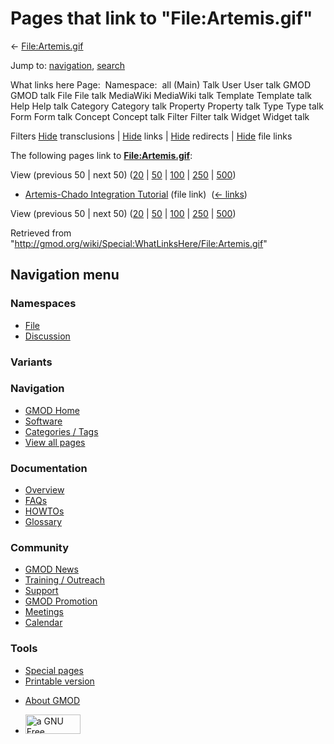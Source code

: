 <div id="mw-page-base" class="noprint">

</div>

<div id="mw-head-base" class="noprint">

</div>

<div id="content" class="mw-body" role="main">

<span id="top"></span>

<div id="mw-js-message" style="display:none;">

</div>



# <span dir="auto">Pages that link to "File:Artemis.gif"</span>

<div id="bodyContent">

<div id="contentSub">

← [File:Artemis.gif](/wiki/File:Artemis.gif "File:Artemis.gif")

</div>

<div id="jump-to-nav" class="mw-jump">

Jump to: [navigation](#mw-navigation), [search](#p-search)

</div>

<div id="mw-content-text">

What links here Page:  Namespace:  all (Main) Talk User User talk GMOD
GMOD talk File File talk MediaWiki MediaWiki talk Template Template talk
Help Help talk Category Category talk Property Property talk Type Type
talk Form Form talk Concept Concept talk Filter Filter talk Widget
Widget talk

Filters
[Hide](/mediawiki/index.php?title=Special:WhatLinksHere/File:Artemis.gif&hidetrans=1 "Special:WhatLinksHere/File:Artemis.gif")
transclusions \|
[Hide](/mediawiki/index.php?title=Special:WhatLinksHere/File:Artemis.gif&hidelinks=1 "Special:WhatLinksHere/File:Artemis.gif")
links \|
[Hide](/mediawiki/index.php?title=Special:WhatLinksHere/File:Artemis.gif&hideredirs=1 "Special:WhatLinksHere/File:Artemis.gif")
redirects \|
[Hide](/mediawiki/index.php?title=Special:WhatLinksHere/File:Artemis.gif&hideimages=1 "Special:WhatLinksHere/File:Artemis.gif")
file links

The following pages link to
**[File:Artemis.gif](/wiki/File:Artemis.gif "File:Artemis.gif")**:

View (previous 50 \| next 50)
([20](/mediawiki/index.php?title=Special:WhatLinksHere/File:Artemis.gif&limit=20 "Special:WhatLinksHere/File:Artemis.gif")
\|
[50](/mediawiki/index.php?title=Special:WhatLinksHere/File:Artemis.gif&limit=50 "Special:WhatLinksHere/File:Artemis.gif")
\|
[100](/mediawiki/index.php?title=Special:WhatLinksHere/File:Artemis.gif&limit=100 "Special:WhatLinksHere/File:Artemis.gif")
\|
[250](/mediawiki/index.php?title=Special:WhatLinksHere/File:Artemis.gif&limit=250 "Special:WhatLinksHere/File:Artemis.gif")
\|
[500](/mediawiki/index.php?title=Special:WhatLinksHere/File:Artemis.gif&limit=500 "Special:WhatLinksHere/File:Artemis.gif"))

- [Artemis-Chado Integration
  Tutorial](/wiki/Artemis-Chado_Integration_Tutorial "Artemis-Chado Integration Tutorial")
  (file link) ‎ <span class="mw-whatlinkshere-tools">([←
  links](/mediawiki/index.php?title=Special:WhatLinksHere&target=Artemis-Chado+Integration+Tutorial "Special:WhatLinksHere"))</span>

View (previous 50 \| next 50)
([20](/mediawiki/index.php?title=Special:WhatLinksHere/File:Artemis.gif&limit=20 "Special:WhatLinksHere/File:Artemis.gif")
\|
[50](/mediawiki/index.php?title=Special:WhatLinksHere/File:Artemis.gif&limit=50 "Special:WhatLinksHere/File:Artemis.gif")
\|
[100](/mediawiki/index.php?title=Special:WhatLinksHere/File:Artemis.gif&limit=100 "Special:WhatLinksHere/File:Artemis.gif")
\|
[250](/mediawiki/index.php?title=Special:WhatLinksHere/File:Artemis.gif&limit=250 "Special:WhatLinksHere/File:Artemis.gif")
\|
[500](/mediawiki/index.php?title=Special:WhatLinksHere/File:Artemis.gif&limit=500 "Special:WhatLinksHere/File:Artemis.gif"))

</div>

<div class="printfooter">

Retrieved from
"<http://gmod.org/wiki/Special:WhatLinksHere/File:Artemis.gif>"

</div>

<div id="catlinks" class="catlinks catlinks-allhidden">

</div>

<div class="visualClear">

</div>

</div>

</div>

<div id="mw-navigation">

## Navigation menu

<div id="mw-head">



<div id="left-navigation">

<div id="p-namespaces" class="vectorTabs" role="navigation"
aria-labelledby="p-namespaces-label">

### Namespaces

- <span id="ca-nstab-image"><a href="/wiki/File:Artemis.gif" accesskey="c"
  title="View the file page [c]">File</a></span>
- <span id="ca-talk"><a
  href="/mediawiki/index.php?title=File_talk:Artemis.gif&amp;action=edit&amp;redlink=1"
  accesskey="t"
  title="Discussion about the content page [t]">Discussion</a></span>

</div>

<div id="p-variants" class="vectorMenu emptyPortlet" role="navigation"
aria-labelledby="p-variants-label">

### 

### Variants[](#)

<div class="menu">

</div>

</div>

</div>

<div id="right-navigation">





</div>



</div>

</div>

</div>

<div id="mw-panel">

<div id="p-logo" role="banner">

<a href="/wiki/Main_Page"
style="background-image: url(http://gmod.org/images/GMOD-cogs.png);"
title="Visit the main page"></a>

</div>

<div id="p-Navigation" class="portal" role="navigation"
aria-labelledby="p-Navigation-label">

### Navigation

<div class="body">

- <span id="n-GMOD-Home">[GMOD Home](/wiki/Main_Page)</span>
- <span id="n-Software">[Software](/wiki/GMOD_Components)</span>
- <span id="n-Categories-.2F-Tags">[Categories /
  Tags](/wiki/Categories)</span>
- <span id="n-View-all-pages">[View all
  pages](/wiki/Special:AllPages)</span>

</div>

</div>

<div id="p-Documentation" class="portal" role="navigation"
aria-labelledby="p-Documentation-label">

### Documentation

<div class="body">

- <span id="n-Overview">[Overview](/wiki/Overview)</span>
- <span id="n-FAQs">[FAQs](/wiki/Category:FAQ)</span>
- <span id="n-HOWTOs">[HOWTOs](/wiki/Category:HOWTO)</span>
- <span id="n-Glossary">[Glossary](/wiki/Glossary)</span>

</div>

</div>

<div id="p-Community" class="portal" role="navigation"
aria-labelledby="p-Community-label">

### Community

<div class="body">

- <span id="n-GMOD-News">[GMOD News](/wiki/GMOD_News)</span>
- <span id="n-Training-.2F-Outreach">[Training /
  Outreach](/wiki/Training_and_Outreach)</span>
- <span id="n-Support">[Support](/wiki/Support)</span>
- <span id="n-GMOD-Promotion">[GMOD
  Promotion](/wiki/GMOD_Promotion)</span>
- <span id="n-Meetings">[Meetings](/wiki/Meetings)</span>
- <span id="n-Calendar">[Calendar](/wiki/Calendar)</span>

</div>

</div>

<div id="p-tb" class="portal" role="navigation"
aria-labelledby="p-tb-label">

### Tools

<div class="body">

- <span id="t-specialpages"><a href="/wiki/Special:SpecialPages" accesskey="q"
  title="A list of all special pages [q]">Special pages</a></span>
- <span id="t-print"><a
  href="/mediawiki/index.php?title=Special:WhatLinksHere/File:Artemis.gif&amp;printable=yes"
  rel="alternate" accesskey="p"
  title="Printable version of this page [p]">Printable version</a></span>

</div>

</div>

</div>

</div>

<div id="footer" role="contentinfo">

- <span id="footer-places-about">[About
  GMOD](/wiki/GMOD:About "GMOD:About")</span>

<!-- -->

- <span id="footer-copyrightico">[<img src="http://www.gnu.org/graphics/gfdl-logo-small.png" width="88"
  height="31" alt="a GNU Free Documentation License" />](http://www.gnu.org/licenses/fdl-1.3.html)</span>




</div>
